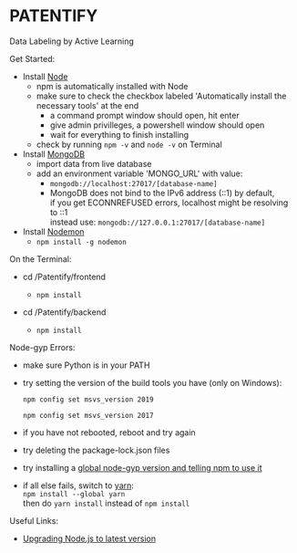 # PATENTIFY
Data Labeling by Active Learning

Get Started:
* Install [Node](https://nodejs.org/en/download/)
  * npm is automatically installed with Node
  * make sure to check the checkbox labeled 'Automatically install the necessary tools' at the end
    * a command prompt window should open, hit enter
    * give admin privilleges, a powershell window should open
    * wait for everything to finish installing
  * check by running ```npm -v``` and ```node -v``` on Terminal
* Install [MongoDB](https://docs.mongodb.com/manual/installation/)
  * import data from live database
  * add an environment variable 'MONGO_URL' with value: 
    * ```mongodb://localhost:27017/[database-name]```
    * MongoDB does not bind to the IPv6 address (::1) by default, \
    if you get ECONNREFUSED errors, localhost might be resolving to ::1 \
    instead use:
    ```mongodb://127.0.0.1:27017/[database-name]```
* Install [Nodemon](https://www.npmjs.com/package/nodemon) 
   - ```npm install -g nodemon```

On the Terminal:
* cd /Patentify/frontend
  * ```npm install```

* cd /Patentify/backend
  * ```npm install```

Node-gyp Errors:
* make sure Python is in your PATH
* try setting the version of the build tools you have (only on Windows): 
  ```
  npm config set msvs_version 2019
  ```
  ```
  npm config set msvs_version 2017
  ```
* if you have not rebooted, reboot and try again

* try deleting the package-lock.json files
* try installing a [global node-gyp version and telling npm to use it](https://github.com/nodejs/node-gyp/blob/master/docs/Updating-npm-bundled-node-gyp.md)
* if all else fails, switch to [yarn](https://classic.yarnpkg.com/lang/en/docs/install/): \
  ```npm install --global yarn``` \
  then do ```yarn install``` instead of ```npm install```
  
Useful Links:
* [Upgrading Node.js to latest version](https://stackoverflow.com/a/10076029)
